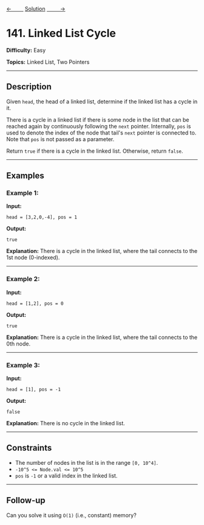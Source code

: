 [<-&nbsp;&nbsp;&nbsp;&nbsp;&nbsp;&nbsp;&nbsp;&nbsp;](../19.%20Remove%20Nth%20Node%20From%20End%20of%20List/statement.md)
[Solution](../141.%20Linked%20List%20Cycle/solution.js)
[&nbsp;&nbsp;&nbsp;&nbsp;&nbsp;&nbsp;&nbsp;&nbsp; ->](../36.%20Valid%20Sudoku/statement.md)

# 141. Linked List Cycle

**Difficulty:** Easy

**Topics:** Linked List, Two Pointers

---

## Description

Given `head`, the head of a linked list, determine if the linked list has a cycle in it.

There is a cycle in a linked list if there is some node in the list that can be reached again by continuously following the `next` pointer. Internally, `pos` is used to denote the index of the node that tail's `next` pointer is connected to. Note that `pos` is not passed as a parameter.

Return `true` if there is a cycle in the linked list. Otherwise, return `false`.

---

## Examples

### Example 1:

**Input:**

```plaintext
head = [3,2,0,-4], pos = 1
```

**Output:**

```plaintext
true
```

**Explanation:**
There is a cycle in the linked list, where the tail connects to the 1st node (0-indexed).

---

### Example 2:

**Input:**

```plaintext
head = [1,2], pos = 0
```

**Output:**

```plaintext
true
```

**Explanation:**
There is a cycle in the linked list, where the tail connects to the 0th node.

---

### Example 3:

**Input:**

```plaintext
head = [1], pos = -1
```

**Output:**

```plaintext
false
```

**Explanation:**
There is no cycle in the linked list.

---

## Constraints

- The number of nodes in the list is in the range `[0, 10^4]`.
- `-10^5 <= Node.val <= 10^5`
- `pos` is `-1` or a valid index in the linked list.

---

## Follow-up

Can you solve it using `O(1)` (i.e., constant) memory?
